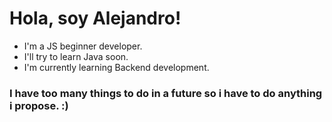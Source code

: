 


# Hola, soy Alejandro!

- I'm a JS beginner developer. 
- I'll try to learn Java soon.
- I'm currently learning Backend development.

### I have too many things to do in a future so i have to do anything i propose. :)
















